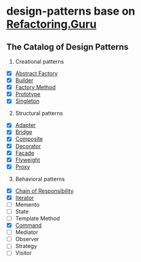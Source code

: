 # design-patterns base on [Refactoring.Guru](https://refactoring.guru/design-patterns)

## The Catalog of Design Patterns

1. Creational patterns
- [X] [Abstract Factory](./creational-patterns/abstract-factory)
- [X] [Builder](./creational-patterns/builder)
- [X] [Factory Method](./creational-patterns/factory-method)
- [X] [Prototype](./creational-patterns/prototype)
- [X] [Singleton](./creational-patterns/singleton)
2. Structural patterns
- [X] [Adapter](./structural-patterns/adapter)
- [X] [Bridge](./structural-patterns/bridge)
- [X] [Composite](./structural-patterns/composite)
- [X] [Decorator](./structural-patterns/decorator)
- [X] [Facade](./structural-patterns/facade)
- [X] [Flyweight](./structural-patterns/flyweight)
- [X] [Proxy](./structural-patterns/proxy)
3. Behavioral patterns
- [X] [Chain of Responsibility](./behavioral-patterns/chain-of-responsibility)
- [X] [Iterator](./behavioral-patterns/iterator)
- [ ] Memento
- [ ] State
- [ ] Template Method
- [X] [Command](./behavioral-patterns/command)
- [ ] Mediator
- [ ] Observer
- [ ] Strategy
- [ ] Visitor